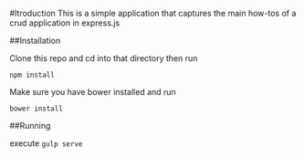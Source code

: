 #Itroduction
This is a simple application that captures the main how-tos of a crud application in express.js

##Installation

Clone this repo and cd into that directory then run 

`npm install`

Make sure you have bower installed and run

`bower install`

##Running

execute `gulp serve`
